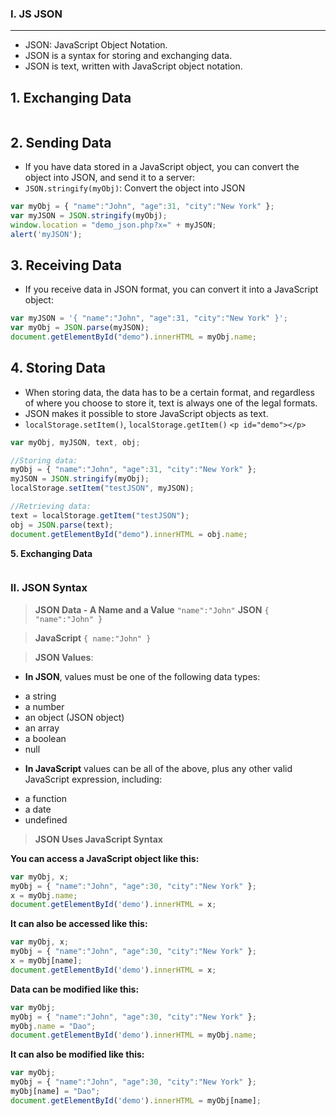 ### I. JS JSON
---

- JSON: JavaScript Object Notation.
- JSON is a syntax for storing and exchanging data.
- JSON is text, written with JavaScript object notation.

**1. Exchanging Data**
---
```javascript

```

**2. Sending Data**
---
- If you have data stored in a JavaScript object, you can convert the object into JSON, and send it to a server:
- ```JSON.stringify(myObj)```: Convert the object into JSON
```javascript
var myObj = { "name":"John", "age":31, "city":"New York" };
var myJSON = JSON.stringify(myObj);
window.location = "demo_json.php?x=" + myJSON;
alert('myJSON');
```

**3. Receiving Data**
---
- If you receive data in JSON format, you can convert it into a JavaScript object:
```javascript
var myJSON = '{ "name":"John", "age":31, "city":"New York" }';
var myObj = JSON.parse(myJSON);
document.getElementById("demo").innerHTML = myObj.name;
```

**4. Storing Data**
---
- When storing data, the data has to be a certain format, and regardless of where you choose to store it, text is always one of the legal formats.
- JSON makes it possible to store JavaScript objects as text.
- ```localStorage.setItem()```, ```localStorage.getItem()```
```<p id="demo"></p>```

```javascript
var myObj, myJSON, text, obj;

//Storing data:
myObj = { "name":"John", "age":31, "city":"New York" };
myJSON = JSON.stringify(myObj);
localStorage.setItem("testJSON", myJSON);

//Retrieving data:
text = localStorage.getItem("testJSON");
obj = JSON.parse(text);
document.getElementById("demo").innerHTML = obj.name;
```

**5. Exchanging Data**

```javascript

```

### II. JSON Syntax

>**JSON Data - A Name and a Value**
```"name":"John"```
>**JSON**
```{ "name":"John" }```

>**JavaScript**
```{ name:"John" }```

>**JSON Values**:
- **In JSON**, values must be one of the following data types: 
 + a string
 + a number
 + an object (JSON object)
 + an array
 + a boolean
 + null
- **In JavaScript** values can be all of the above, plus any other valid JavaScript expression, including:
 + a function
 + a date
 + undefined
>**JSON Uses JavaScript Syntax**

**You can access a JavaScript object like this:**
```javascript
var myObj, x;
myObj = { "name":"John", "age":30, "city":"New York" };
x = myObj.name;
document.getElementById('demo').innerHTML = x;
```

**It can also be accessed like this:**
```javascript
var myObj, x;
myObj = { "name":"John", "age":30, "city":"New York" };
x = myObj[name];
document.getElementById('demo').innerHTML = x;
```

**Data can be modified like this:**
```javascript
var myObj;
myObj = { "name":"John", "age":30, "city":"New York" };
myObj.name = "Dao";
document.getElementById('demo').innerHTML = myObj.name;
```

**It can also be modified like this:**
```javascript
var myObj;
myObj = { "name":"John", "age":30, "city":"New York" };
myObj[name] = "Dao";
document.getElementById('demo').innerHTML = myObj[name];
```


